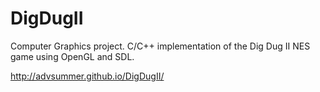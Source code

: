 # DigDugII
Computer Graphics project. C/C++ implementation of the Dig Dug II NES game using OpenGL and SDL.

http://advsummer.github.io/DigDugII/
